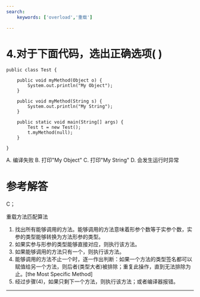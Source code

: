 ```yaml
---
search:
    keywords: ['overload','重载']

---
```



# 4.对于下面代码，选出正确选项( )

```
public class Test {
	
	public void myMethod(Object o) {
		System.out.println("My Object");
	}

	public void myMethod(String s) {
		System.out.println("My String");
	}

	public static void main(String[] args) {
		Test t = new Test();
		t.myMethod(null);
	}

}
```

A. 编译失败
B. 打印"My Object"
C. 打印"My String"
D. 会发生运行时异常

# 参考解答
C；

重载方法匹配算法
1. 找出所有能够调用的方法。能够调用的方法意味着形参个数等于实参个数，实参的类型能够转换为方法形参的类型。
2. 如果实参与形参的类型能够直接对应，则执行该方法。
3. 如果能够调用的方法只有一个，则执行该方法。
4. 能够调用的方法不止一个时，逐一作出判断：如果一个方法的类型签名都可以赋值给另一个方法，则后者(类型大者)被排除；重复此操作，直到无法排除为止。[the Most Specific Method]
5. 经过步骤(4)，如果只剩下一个方法，则执行该方法；或者编译器报错。

---


